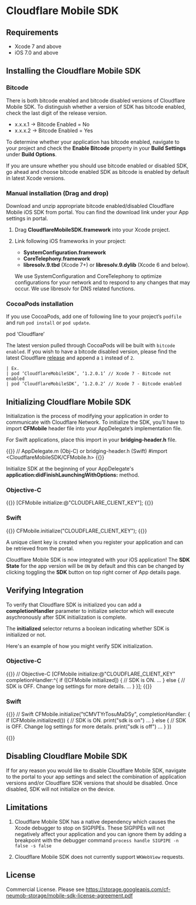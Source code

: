 # Cloudflare Mobile SDK

## Requirements ##

- Xcode 7 and above
- iOS 7.0 and above
  
## Installing the Cloudflare Mobile SDK ##

### Bitcode ###

There is both bitcode enabled and bitcode disabled versions of Cloudflare Mobile SDK. To distinguish whether a version of SDK has bitcode enabled,
check the last digit of the release version.

>
+ x.x.x.1 -> Bitcode Enabled = No
+ x.x.x.2 -> Bitcode Enabled = Yes

To determine whether your application has bitcode enabled, navigate to your project and check the **Enable Bitcode** property in your **Build Settings**
under **Build Options**.

If you are unsure whether you should use bitcode enabled or disabled SDK, go ahead and choose bitcode enabled SDK as bitcode is enabled by default in latest Xcode versions.

### Manual installation (Drag and drop) ###

Download and unzip appropriate bitcode enabled/disabled Cloudflare Mobile iOS SDK from portal. You can find the download link under your App settings in portal.

1. Drag **CloudflareMobileSDK.framework** into your Xcode project.
2. Link following iOS frameworks in your project:
   + **SystemConfiguration.framework**
   + **CoreTelephony.framework**
   + **libresolv.9.tbd** (Xcode 7+) or **libresolv.9.dylib** (Xcode 6 and below).
 
   We use SystemConfiguration and CoreTelephony to optimize configurations for your network and to respond to any changes that may occur. We use libresolv 
   for DNS related functions.

### CocoaPods installation ###

If you use CocoaPods, add one of following line to your project’s ``podfile``
and run ``pod install`` or ``pod update``.

   pod ‘Cloudflare’

The latest version pulled through CocoaPods will be built with ``bitcode enabled``.
If you wish to have a bitcode disabled version, please find the latest 
Cloudflare [release](https://cocoapods.org/pods/Cloudflare) and append a ``1`` instead of ``2``.

    | Ex.
    | pod ‘CloudflareMobileSDK’, ‘1.2.0.1’ // Xcode 7 - Bitcode not enabled
    | pod ‘CloudflareMobileSDK’, ‘1.2.0.2’ // Xcode 7 - Bitcode enabled


## Initializing Cloudflare Mobile SDK ##

Initialization is the process of modifying your application in order to communicate with Cloudflare Network. To initialize the SDK, you’ll have to import
**CFMobile** header file into your AppDelegate’s implementation file.

For Swift applications, place this import in your **bridging-header.h** file.

{{<highlight swift>}}
// AppDelegate.m (Obj-C) or bridging-header.h (Swift)
#import <CloudflareMobileSDK/CFMobile.h>
{{</highlight>}}

Initialize SDK at the beginning of your AppDelegate's **application:didFinishLaunchingWithOptions:** method.

### Objective-C
{{<highlight swift>}}
[CFMobile initialize:@"CLOUDFLARE_CLIENT_KEY"];
{{</highlight>}}

### Swift
{{<highlight swift>}}
CFMobile.initialize("CLOUDFLARE_CLIENT_KEY");
{{</highlight>}}

A unique client key is created when you register your application and can be retrieved from the portal.

Cloudflare Mobile SDK is now integrated with your iOS application! The **SDK State** for the app version will be ``ON`` by default and this can be changed by clicking toggling the **SDK** button on top right corner of App details page.

## Verifying Integration ##

To verify that Cloudflare SDK is initialized you can add a **completionHandler** parameter to initialize selector which
will execute asychronously after SDK initialization is complete.

The **initialized** selector returns a boolean indicating whether SDK is initialized or not.

Here's an example of how you might verify SDK initialization.

### Objective-C
{{<highlight objective-c>}}
// Objective-C
[CFMobile initialize:@"CLOUDFLARE_CLIENT_KEY" completionHandler:^{
    if ([CFMobile initialized]) {
        // SDK is ON.
        ...
    } else {
        // SDK is OFF. Change log settings for more details.
        ...
    }
}];
{{</highlight>}}

### Swift
{{<highlight swift>}}
// Swift
CFMobile.initialize("tCMVTYrTosuMaDSy", completionHandler: {
    if (CFMobile.initialized()) {
        // SDK is ON.
        print("sdk is on")
        ...
    } else {
        // SDK is OFF. Change log settings for more details.
        print("sdk is off")
        ...
    }
})

{{</highlight>}}

## Disabling Cloudflare Mobile SDK ##

If for any reason you would like to disable Cloudflare Mobile SDK, navigate to the portal to your app settings and select the combination of application versions and/or 
Cloudflare SDK versions that should be disabled. Once disabled, SDK will not initialize on the device.

## Limitations ##

1. Cloudflare Mobile SDK has a native dependency which causes the Xcode debugger to stop on SIGPIPEs. These SIGPIPEs will not negatively affect your application and you can
   ignore them by adding a breakpoint with the debugger command 
   ``process handle SIGPIPE -n false -s false``
   
2. Cloudflare Mobile SDK does not currently support ``WKWebView`` requests.

## License ##

Commercial License. Please see https://storage.googleapis.com/cf-neumob-storage/mobile-sdk-license-agreement.pdf


